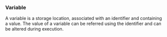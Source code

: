 ### Variable

A variable is a storage location, associated with an identifier and containing a value.
The value of a variable can be referred using the identifier and can be altered during execution.

